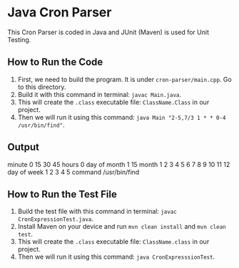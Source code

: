 # Java Cron Parser

This Cron Parser is coded in Java and JUnit (Maven) is used for Unit Testing.

## How to Run the Code

1. First, we need to build the program. It is under `cron-parser/main.cpp`. Go to this directory.
2. Build it with this command in terminal: `javac Main.java`.
3. This will create the `.class` executable file: `ClassName.Class` in our project.
4. Then we will run it using this command: `java Main "2-5,7/3 1 * * 0-4 /usr/bin/find"`.

## Output
minute        0 15 30 45
hours         0
day of month  1 15
month         1 2 3 4 5 6 7 8 9 10 11 12
day of week   1 2 3 4 5
command       /usr/bin/find

## How to Run the Test File

1. Build the test file with this command in terminal: `javac CronExpressionTest.java`.
2. Install Maven on your device and run `mvn clean install` and `mvn clean test`.
3. This will create the `.class` executable file: `ClassName.class` in our project.
4. Then we will run it using this command: `java CronExpresssionTest`.
